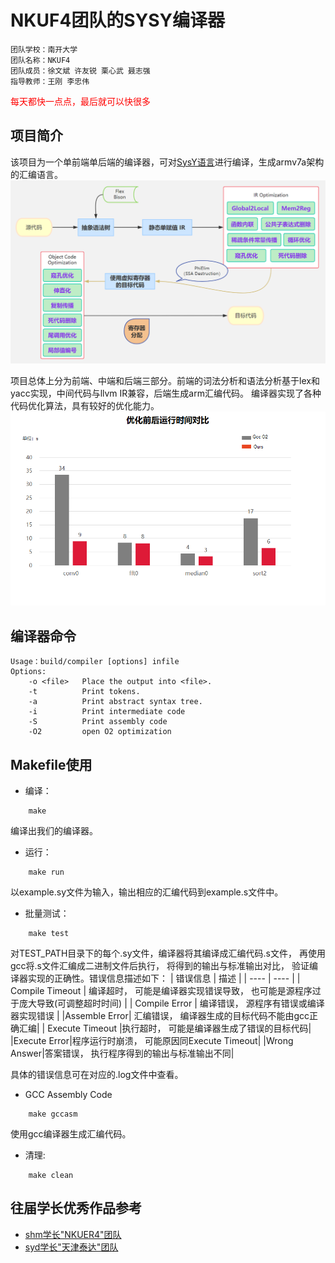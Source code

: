 # NKUF4团队的SYSY编译器

```
团队学校：南开大学
团队名称：NKUF4
团队成员：徐文斌 许友锐 栗心武 聂志强
指导教师：王刚 李忠伟
```

<font color="red">每天都快一点点，最后就可以快很多</font>

## 项目简介

该项目为一个单前端单后端的编译器，可对[SysY语言](https://gitlab.eduxiji.net/nscscc/compiler2023/-/blob/master/SysY2022%E8%AF%AD%E8%A8%80%E5%AE%9A%E4%B9%89-V1.pdf)进行编译，生成armv7a架构的汇编语言。
![项目架构](https://raw.githubusercontent.com/yuwensq/imgBase/master/202308222049865.jpg)

项目总体上分为前端、中端和后端三部分。前端的词法分析和语法分析基于lex和yacc实现，中间代码与llvm IR兼容，后端生成arm汇编代码。
编译器实现了各种代码优化算法，具有较好的优化能力。
![](https://raw.githubusercontent.com/yuwensq/imgBase/master/202308222050780.jpg)

## 编译器命令
```
Usage：build/compiler [options] infile
Options:
    -o <file>   Place the output into <file>.
    -t          Print tokens.
    -a          Print abstract syntax tree.
    -i          Print intermediate code
    -S          Print assembly code
    -O2         open O2 optimization
```

## Makefile使用

* 编译：

```
    make
```
编译出我们的编译器。

* 运行：
```
    make run
```
以example.sy文件为输入，输出相应的汇编代码到example.s文件中。

* 批量测试：
```
    make test
```
对TEST_PATH目录下的每个.sy文件，编译器将其编译成汇编代码.s文件， 再使用gcc将.s文件汇编成二进制文件后执行， 将得到的输出与标准输出对比， 验证编译器实现的正确性。错误信息描述如下：
|  错误信息   | 描述  |
|  ----  | ----  |
| Compile Timeout  | 编译超时， 可能是编译器实现错误导致， 也可能是源程序过于庞大导致(可调整超时时间) |
| Compile Error  | 编译错误， 源程序有错误或编译器实现错误 |
|Assemble Error| 汇编错误， 编译器生成的目标代码不能由gcc正确汇编|
| Execute Timeout  |执行超时， 可能是编译器生成了错误的目标代码|
|Execute Error|程序运行时崩溃， 可能原因同Execute Timeout|
|Wrong Answer|答案错误， 执行程序得到的输出与标准输出不同|

具体的错误信息可在对应的.log文件中查看。

* GCC Assembly Code
```
    make gccasm
```
使用gcc编译器生成汇编代码。

* 清理:
```
    make clean
```

## 往届学长优秀作品参考
- [shm学长"NKUER4"团队](https://github.com/shm0214/2022_compile)
- [syd学长"天津泰达"团队](https://github.com/Emanual20/CSC2021-NKU-TEDA)